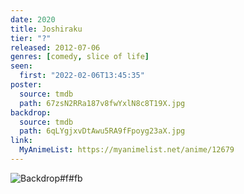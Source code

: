 ```yaml
---
date: 2020
title: Joshiraku
tier: "?"
released: 2012-07-06
genres: [comedy, slice of life]
seen:
  first: "2022-02-06T13:45:35"
poster:
  source: tmdb
  path: 67zsN2RRa187v8fwYxlN8c8T19X.jpg
backdrop:
  source: tmdb
  path: 6qLYgjxvDtAwu5RA9fFpoyg23aX.jpg
link:
  MyAnimeList: https://myanimelist.net/anime/12679
---
```


![Backdrop#f#fb](https://www.themoviedb.org/t/p/original/6qLYgjxvDtAwu5RA9fFpoyg23aX.jpg "Source: TMDB")
